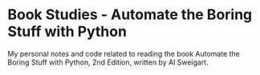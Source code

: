 # Book Studies - Automate the Boring Stuff with Python

My personal notes and code related to reading the book Automate the Boring Stuff with Python, 2nd Edition, written by Al Sweigart.
